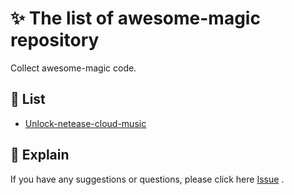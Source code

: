 # ✨ The list of awesome-magic repository

Collect awesome-magic code.

## 📜 List 

- [Unlock-netease-cloud-music](https://github.com/awesome-magic/Unlock-netease-cloud-music)

## 💭 Explain

If you have any suggestions or questions, please click here [Issue](https://github.com/awesome-magic/list/issues) .